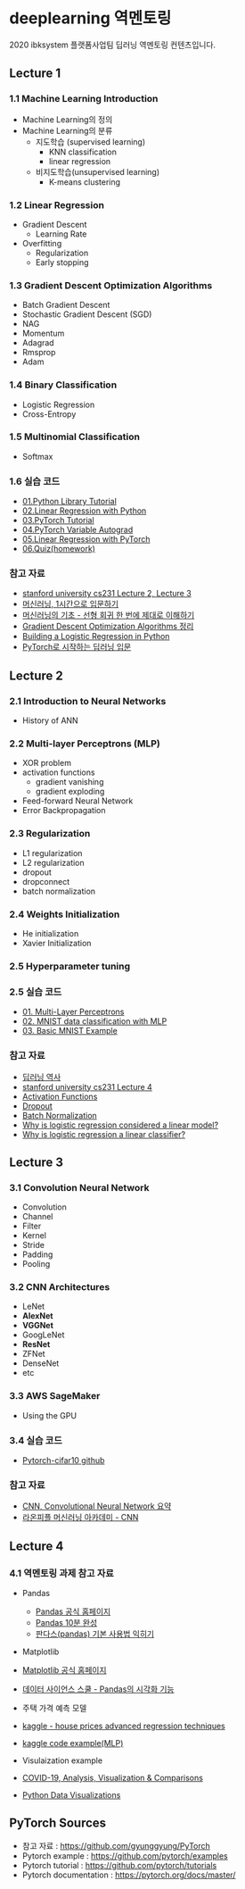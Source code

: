 # deeplearning 역멘토링
2020 ibksystem 플랫폼사업팀 딥러닝 역멘토링 컨텐츠입니다.

## Lecture 1

### 1.1 Machine Learning Introduction

* Machine Learning의 정의
* Machine Learning의 분류
  * 지도학습 (supervised learning)
    * KNN classification
    * linear regression
  * 비지도학습(unsupervised learning)
    * K-means clustering

### 1.2 Linear Regression
* Gradient Descent
  * Learning Rate
* Overfitting
  * Regularization
  * Early stopping
    
### 1.3 Gradient Descent Optimization Algorithms
* Batch Gradient Descent
* Stochastic Gradient Descent (SGD)
* NAG
* Momentum
* Adagrad
* Rmsprop
* Adam

### 1.4 Binary Classification
* Logistic Regression
* Cross-Entropy

### 1.5 Multinomial Classification
* Softmax

### 1.6 실습 코드
* [01.Python Library Tutorial](https://github.com/ibks-hyobin/deeplearning-reverseMentoring/blob/master/Lecture1/01_Python_Library_Tutorial%20(numpy%2Cmatplotlib).ipynb)
* [02.Linear Regression with Python](https://github.com/ibks-hyobin/deeplearning-reverseMentoring/blob/master/Lecture1/02_Linear_Regression.ipynb)
* [03.PyTorch Tutorial](https://github.com/ibks-hyobin/deeplearning-reverseMentoring/blob/master/Lecture1/03_Pytorch_Tutorial.ipynb)
* [04.PyTorch Variable Autograd](https://github.com/ibks-hyobin/deeplearning-reverseMentoring/blob/master/Lecture1/04_variable_autograd.ipynb)
* [05.Linear Regression with PyTorch](https://github.com/ibks-hyobin/deeplearning-reverseMentoring/blob/master/Lecture1/05_Linear_Regression_Models.ipynb)
* [06.Quiz(homework)](https://github.com/ibks-hyobin/deeplearning-reverseMentoring/blob/master/Lecture1/06_Quiz.ipynb)

### 참고 자료
* [stanford university cs231 Lecture 2, Lecture 3](http://cs231n.stanford.edu/2018/syllabus.html)
* [머신러닝, 1시간으로 입문하기](https://www.youtube.com/watch?v=j3za7nv7RfI&t=2047s)
* [머신러닝의 기초 - 선형 회귀 한 번에 제대로 이해하기](https://www.youtube.com/watch?v=ve6gtpZV83E&t=1619s)
* [Gradient Descent Optimization Algorithms 정리](http://shuuki4.github.io/deep%20learning/2016/05/20/Gradient-Descent-Algorithm-Overview.html)
* [Building a Logistic Regression in Python](https://towardsdatascience.com/building-a-logistic-regression-in-python-301d27367c24)
* [PyTorch로 시작하는 딥러닝 입문](https://wikidocs.net/55580)


## Lecture 2
### 2.1 Introduction to Neural Networks
* History of ANN

### 2.2 Multi-layer Perceptrons (MLP)
* XOR problem
* activation functions
  * gradient vanishing
  * gradient exploding
* Feed-forward Neural Network
* Error Backpropagation

### 2.3 Regularization
* L1 regularization
* L2 regularization
* dropout
* dropconnect
* batch normalization

### 2.4 Weights Initialization
* He initialization
* Xavier Initialization

### 2.5 Hyperparameter tuning

### 2.5 실습 코드
* [01. Multi-Layer Perceptrons](https://github.com/ibks-hyobin/deeplearning-reverseMentoring/blob/master/Lecture1/07_Quiz_Code.ipynb)
* [02. MNIST data classification with MLP](https://github.com/ibks-hyobin/deeplearning-reverseMentoring/blob/master/Lecture2/01.%20pytorch_MNIST_MLP.ipynb)
* [03. Basic MNIST Example](https://github.com/pytorch/examples/tree/master/mnist)

### 참고 자료
* [딥러닝 역사](http://blog.naver.com/PostView.nhn?blogId=windowsub0406&logNo=220883022888)
* [stanford university cs231 Lecture 4](http://aikorea.org/cs231n/optimization-2/)
* [Activation Functions](https://deepestdocs.readthedocs.io/en/latest/002_deep_learning_part_1/0024/)
* [Dropout](https://deepestdocs.readthedocs.io/en/latest/004_deep_learning_part_2/0041/)
* [Batch Normalization](https://sacko.tistory.com/44)
* [Why is logistic regression considered a linear model?](https://www.quora.com/Why-is-logistic-regression-considered-a-linear-model)
* [Why is logistic regression a linear classifier?](https://stats.stackexchange.com/questions/93569/why-is-logistic-regression-a-linear-classifier)

## Lecture 3
### 3.1 Convolution Neural Network
* Convolution
* Channel
* Filter
* Kernel
* Stride
* Padding
* Pooling

### 3.2 CNN Architectures
* LeNet
* **AlexNet**
* **VGGNet**
* GoogLeNet
* **ResNet**
* ZFNet
* DenseNet
* etc

### 3.3 AWS SageMaker
* Using the GPU

### 3.4 실습 코드
* [Pytorch-cifar10 github](https://github.com/kuangliu/pytorch-cifar)

### 참고 자료
* [CNN, Convolutional Neural Network 요약](http://taewan.kim/post/cnn/)
* [라온피플 머신러닝 아카데미 - CNN](https://blog.naver.com/laonple/220587920012?proxyReferer=http%3A%2F%2Fblog.naver.com%2FPostView.nhn%3FblogId%3Dlaonple%26logNo%3D220692793375)

## Lecture 4
### 4.1 역멘토링 과제 참고 자료
* Pandas
  * [Pandas 공식 홈페이지](https://pandas.pydata.org/pandas-docs/stable/reference/api/pandas.Series.value_counts.html)
  * [Pandas 10분 완성](https://dataitgirls2.github.io/10minutes2pandas/)
  * [판다스(pandas) 기본 사용법 익히기](https://dandyrilla.github.io/2017-08-12/pandas-10min/)
 
* Matplotlib
 * [Matplotlib 공식 홈페이지](https://matplotlib.org/3.1.1/gallery/index.html)
 * [데이터 사이언스 스쿨 - Pandas의 시각화 기능](https://datascienceschool.net/view-notebook/372443a5d90a46429c6459bba8b4342c/)

* 주택 가격 예측 모델
 * [kaggle - house prices advanced regression techniques](https://www.kaggle.com/c/house-prices-advanced-regression-techniques/data)
 * [kaggle code example(MLP)](https://www.kaggle.com/leostep/pytorch-dense-network-for-house-pricing-regression)
 
* Visulaization example
 * [COVID-19, Analysis, Visualization & Comparisons](https://www.kaggle.com/imdevskp/covid-19-analysis-visualization-comparisons)
 * [Python Data Visualizations](https://www.kaggle.com/benhamner/python-data-visualizations)

## PyTorch Sources
* 참고 자료 : https://github.com/gyunggyung/PyTorch
* Pytorch example : https://github.com/pytorch/examples
* Pytorch tutorial : https://github.com/pytorch/tutorials
* Pytorch documentation : https://pytorch.org/docs/master/
